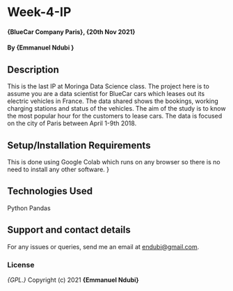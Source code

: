 # Week-4-IP
#### {BlueCar Company Paris}, {20th Nov 2021}
#### By **{Emmanuel Ndubi }**
## Description
This is the last IP at Moringa Data Science class. The project here is to assume you are a data scientist for BlueCar cars which leases out its electric vehicles in France. The data shared shows the bookings, working charging stations and status of the vehicles. The aim of the study is to know the most popular hour for the customers to lease cars. 
The data is focused on the city of Paris between April 1-9th 2018.
## Setup/Installation Requirements
This is done using Google Colab which runs on any browser so there is no need to install any other software.
}
## Technologies Used
Python Pandas
## Support and contact details
For any issues or queries, send me an email at endubi@gmail.com.
### License
*{GPL.}*
Copyright (c) 2021 **{Emmanuel Ndubi}**
